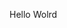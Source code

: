 Hello Wolrd












































































































































































































































































































































































































































































































































































































































































































































































































































































































































































































































































































































































































































































































































































































































































































































































































































































































































































































































































































































































































































































































































































































